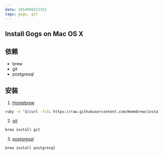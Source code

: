 ```yaml
---
date: 2014090222352
tags: gogs, git
---
```


Install Gogs on Mac OS X
-------------------------

## 依赖

* brew
* git
* postgresql

## 安装

1. [Homebrew][]
```sh
ruby -e "$(curl -fsSL https://raw.githubusercontent.com/Homebrew/install/master/install)"
```

2. [git][]
```sh
brew install git
```

3. [postgresql][]
```sh
brew install postgresql
```


[Homebrew]: http://brew.sh
[git]: http://git-scm.com
[postgresql]: http://www.postgresql.org
